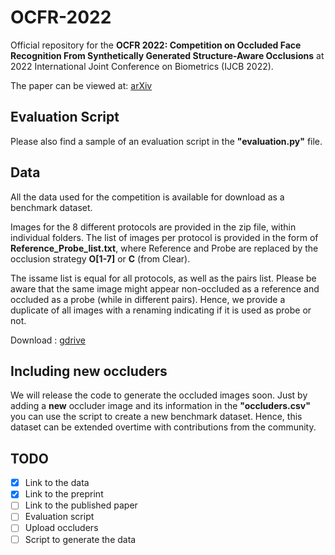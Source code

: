 # OCFR-2022

Official repository for the **OCFR 2022: Competition on Occluded Face Recognition From Synthetically Generated Structure-Aware Occlusions** at 2022 International Joint Conference on Biometrics (IJCB 2022). 

The paper can be viewed at: [arXiv](https://arxiv.org/abs/2208.02760)


## Evaluation Script

Please also find a sample of an evaluation script in the **"evaluation.py"** file. 


## Data

All the data used for the competition is available for download as a benchmark dataset. 

Images for the 8 different protocols are provided in the zip file, within individual folders. The list of images per protocol is provided in the form of **Reference_Probe_list.txt**, where Reference and Probe are replaced by the occlusion strategy **O[1-7]** or **C** (from Clear). 

The issame list is equal for all protocols, as well as the pairs list. Please be aware that the same image might appear non-occluded as a reference and occluded as a probe (while in different pairs). Hence, we provide a duplicate of all images with a renaming indicating if it is used as probe or not. 

Download : [gdrive](https://drive.google.com/drive/folders/1ZtLYWvqbZW5NKcOq8nY5OIyS_i_xz820?usp=sharing)


## Including new occluders

We will release the code to generate the occluded images soon. Just by adding a **new** occluder image and its information in the **"occluders.csv"** you can use the script to create a new benchmark dataset. Hence, this dataset can be extended overtime with contributions from the community.  


## TODO 

- [X] Link to the data
- [X] Link to the preprint
- [ ] Link to the published paper
- [ ] Evaluation script
- [ ] Upload occluders
- [ ] Script to generate the data
